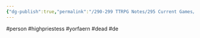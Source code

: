 ```yaml
---
{"dg-publish":true,"permalink":"/290-299 TTRPG Notes/295 Current Games/11 Weeping City/Wiki/Person/High Priestess Helvit'tar/"}
---
```



#person #highpriestess #yorfaern #dead #de
